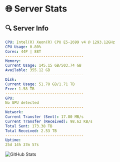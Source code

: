 # 🌐 Server Stats
## 🔍 Server Info
```yaml
CPU: Intel(R) Xeon(R) CPU E5-2699 v4 @ 1293.12GHz
CPU Usage: 0.80%
Cores: 44P | 88T
-----------------------------------
Memory:
Current Usage: 145.15 GB/503.74 GB
Available: 355.12 GB
-----------------------------------
Disk:
Current Usage: 51.78 GB/1.71 TB
Free: 1.58 TB
-----------------------------------
GPU:
No GPU detected
-----------------------------------
Network:
Current Transfer (Sent): 17.80 MB/s
Current Transfer (Received): 98.62 KB/s
Total Sent: 173.38 TB
Total Received: 2.53 TB
-----------------------------------
Uptime:
25d 14h 37m 57s
```
![GitHub Stats](https://img.shields.io/badge/Updated-2025-03-05_13:21:15-blue)